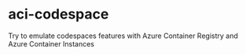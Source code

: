 # aci-codespace
Try to emulate codespaces features with Azure Container Registry and Azure Container Instances
